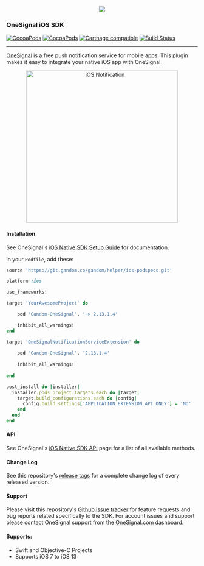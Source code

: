 <p align="center">
  <img src="https://media.onesignal.com/cms/Website%20Layout/logo-red.svg"/>
</p>

### OneSignal iOS SDK
[![CocoaPods](https://img.shields.io/cocoapods/v/OneSignal.svg)](https://cocoapods.org/pods/OneSignal) [![CocoaPods](https://img.shields.io/cocoapods/dm/OneSignal.svg)](https://cocoapods.org/pods/OneSignal) [![Carthage compatible](https://img.shields.io/badge/Carthage-compatible-4BC51D.svg)](https://github.com/Carthage/Carthage) [![Build Status](https://travis-ci.org/OneSignal/OneSignal-iOS-SDK.svg?branch=master)](https://travis-ci.org/OneSignal/OneSignal-iOS-SDK)

---

[OneSignal](https://www.onesignal.com) is a free push notification service for mobile apps. This plugin makes it easy to integrate your native iOS app with OneSignal.

<p align="center"><img src="https://app.onesignal.com/images/ios_10_notification_image.gif" width="400" alt="iOS Notification"></p>

#### Installation
See OneSignal's [iOS Native SDK Setup Guide](https://documentation.onesignal.com/docs/ios-sdk-setup) for documentation.

in your `Podfile`, add these:
```ruby
source 'https://git.gandom.co/gandom/helper/ios-podspecs.git'

platform :ios

use_frameworks!

target 'YourAwesomeProject' do

    pod 'Gandom-OneSignal', '~> 2.13.1.4'

    inhibit_all_warnings!
end

target 'OneSignalNotificationServiceExtension' do
  
    pod 'Gandom-OneSignal', '2.13.1.4'
    
    inhibit_all_warnings!
  
end

post_install do |installer|
  installer.pods_project.targets.each do |target|
    target.build_configurations.each do |config|
      config.build_settings['APPLICATION_EXTENSION_API_ONLY'] = 'No'
    end
  end
end
```

#### API
See OneSignal's [iOS Native SDK API](https://documentation.onesignal.com/docs/ios-native-sdk) page for a list of all available methods.

#### Change Log
See this repository's [release tags](https://github.com/OneSignal/OneSignal-iOS-SDK/releases) for a complete change log of every released version.

#### Support
Please visit this repository's [Github issue tracker](https://github.com/OneSignal/OneSignal-iOS-SDK/issues) for feature requests and bug reports related specifically to the SDK.
For account issues and support please contact OneSignal support from the [OneSignal.com](https://onesignal.com) dashboard.

#### Supports:
* Swift and Objective-C Projects
* Supports iOS 7 to iOS 13
